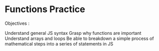# Functions Practice 

Objectives :

Understand general JS syntax
Grasp why functions are important
Understand arrays and loops
Be able to breakdown a simple process of mathematical steps into a series of statements in JS
